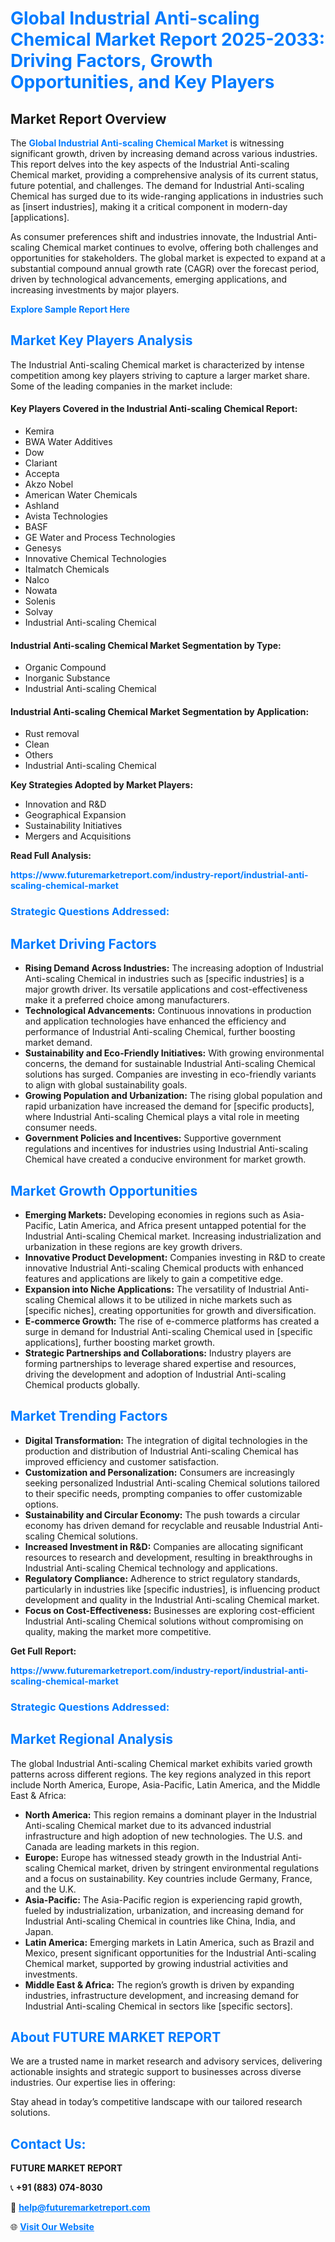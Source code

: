 <h1 style="color: #007BFF;">Global Industrial Anti-scaling Chemical Market Report 2025-2033: Driving Factors, Growth Opportunities, and Key Players</h1>

<section id="overview">
<h2>Market Report Overview</h2>
<p>The <a href="https://www.futuremarketreport.com/industry-report/industrial-anti-scaling-chemical-market" style="color: #007BFF; text-decoration: none;"><strong>Global Industrial Anti-scaling Chemical Market</strong></a> is witnessing significant growth, driven by increasing demand across various industries. This report delves into the key aspects of the Industrial Anti-scaling Chemical market, providing a comprehensive analysis of its current status, future potential, and challenges. The demand for Industrial Anti-scaling Chemical has surged due to its wide-ranging applications in industries such as [insert industries], making it a critical component in modern-day [applications].</p>
<p>As consumer preferences shift and industries innovate, the Industrial Anti-scaling Chemical market continues to evolve, offering both challenges and opportunities for stakeholders. The global market is expected to expand at a substantial compound annual growth rate (CAGR) over the forecast period, driven by technological advancements, emerging applications, and increasing investments by major players.</p>
</section>

<section id="overview">
<p><a href="https://www.futuremarketreport.com/request-sample/reportId=99259" style="color: #007BFF; text-decoration: none;"><strong>Explore Sample Report Here</strong></a></p>
</section>

<section id="key-players">
<h2 style="color: #007BFF;">Market Key Players Analysis</h2>
<p>The Industrial Anti-scaling Chemical market is characterized by intense competition among key players striving to capture a larger market share. Some of the leading companies in the market include:</p>
<h4>Key Players Covered in the Industrial Anti-scaling Chemical Report:</h4>
<ul><li>Kemira</li><li>BWA Water Additives</li><li>Dow</li><li>Clariant</li><li>Accepta</li><li>Akzo Nobel</li><li>American Water Chemicals</li><li>Ashland</li><li>Avista Technologies</li><li>BASF</li><li>GE Water and Process Technologies</li><li>Genesys</li><li>Innovative Chemical Technologies</li><li>Italmatch Chemicals</li><li>Nalco</li><li>Nowata</li><li>Solenis</li><li>Solvay</li><li>Industrial Anti-scaling Chemical</li></ul>
<h4>Industrial Anti-scaling Chemical Market Segmentation by Type:</h4>
<ul><li>Organic Compound</li><li>Inorganic Substance</li><li>Industrial Anti-scaling Chemical</li></ul>

<h4>Industrial Anti-scaling Chemical Market Segmentation by Application:</h4>
<ul><li>Rust removal</li><li>Clean</li><li>Others</li><li>Industrial Anti-scaling Chemical</li></ul>
<p><strong>Key Strategies Adopted by Market Players:</strong></p>
<ul>
<li>Innovation and R&D</li>
<li>Geographical Expansion</li>
<li>Sustainability Initiatives</li>
<li>Mergers and Acquisitions</li>
</ul>
</section>

<section>
<p><strong>Read Full Analysis: </strong></p><a href="https://www.futuremarketreport.com/industry-report/industrial-anti-scaling-chemical-market" style="color: #007BFF; text-decoration: none;"><strong>https://www.futuremarketreport.com/industry-report/industrial-anti-scaling-chemical-market</strong></a>
<h3 style="color: #007BFF;">Strategic Questions Addressed:</h3>
</section>

<section id="driving-factors">
<h2 style="color: #007BFF;">Market Driving Factors</h2>
<ul>
<li><strong>Rising Demand Across Industries:</strong> The increasing adoption of Industrial Anti-scaling Chemical in industries such as [specific industries] is a major growth driver. Its versatile applications and cost-effectiveness make it a preferred choice among manufacturers.</li>
<li><strong>Technological Advancements:</strong> Continuous innovations in production and application technologies have enhanced the efficiency and performance of Industrial Anti-scaling Chemical, further boosting market demand.</li>
<li><strong>Sustainability and Eco-Friendly Initiatives:</strong> With growing environmental concerns, the demand for sustainable Industrial Anti-scaling Chemical solutions has surged. Companies are investing in eco-friendly variants to align with global sustainability goals.</li>
<li><strong>Growing Population and Urbanization:</strong> The rising global population and rapid urbanization have increased the demand for [specific products], where Industrial Anti-scaling Chemical plays a vital role in meeting consumer needs.</li>
<li><strong>Government Policies and Incentives:</strong> Supportive government regulations and incentives for industries using Industrial Anti-scaling Chemical have created a conducive environment for market growth.</li>
</ul>
</section>

<section id="growth-opportunities">
<h2 style="color: #007BFF;">Market Growth Opportunities</h2>
<ul>
<li><strong>Emerging Markets:</strong> Developing economies in regions such as Asia-Pacific, Latin America, and Africa present untapped potential for the Industrial Anti-scaling Chemical market. Increasing industrialization and urbanization in these regions are key growth drivers.</li>
<li><strong>Innovative Product Development:</strong> Companies investing in R&D to create innovative Industrial Anti-scaling Chemical products with enhanced features and applications are likely to gain a competitive edge.</li>
<li><strong>Expansion into Niche Applications:</strong> The versatility of Industrial Anti-scaling Chemical allows it to be utilized in niche markets such as [specific niches], creating opportunities for growth and diversification.</li>
<li><strong>E-commerce Growth:</strong> The rise of e-commerce platforms has created a surge in demand for Industrial Anti-scaling Chemical used in [specific applications], further boosting market growth.</li>
<li><strong>Strategic Partnerships and Collaborations:</strong> Industry players are forming partnerships to leverage shared expertise and resources, driving the development and adoption of Industrial Anti-scaling Chemical products globally.</li>
</ul>
</section>

<section id="trending-factors">
<h2 style="color: #007BFF;">Market Trending Factors</h2>
<ul>
<li><strong>Digital Transformation:</strong> The integration of digital technologies in the production and distribution of Industrial Anti-scaling Chemical has improved efficiency and customer satisfaction.</li>
<li><strong>Customization and Personalization:</strong> Consumers are increasingly seeking personalized Industrial Anti-scaling Chemical solutions tailored to their specific needs, prompting companies to offer customizable options.</li>
<li><strong>Sustainability and Circular Economy:</strong> The push towards a circular economy has driven demand for recyclable and reusable Industrial Anti-scaling Chemical solutions.</li>
<li><strong>Increased Investment in R&D:</strong> Companies are allocating significant resources to research and development, resulting in breakthroughs in Industrial Anti-scaling Chemical technology and applications.</li>
<li><strong>Regulatory Compliance:</strong> Adherence to strict regulatory standards, particularly in industries like [specific industries], is influencing product development and quality in the Industrial Anti-scaling Chemical market.</li>
<li><strong>Focus on Cost-Effectiveness:</strong> Businesses are exploring cost-efficient Industrial Anti-scaling Chemical solutions without compromising on quality, making the market more competitive.</li>
</ul>
</section>

<section>
<p><strong>Get Full Report: </strong></p><a href="https://www.futuremarketreport.com/industry-report/industrial-anti-scaling-chemical-market" style="color: #007BFF; text-decoration: none;"><strong>https://www.futuremarketreport.com/industry-report/industrial-anti-scaling-chemical-market</strong></a>
<h3 style="color: #007BFF;">Strategic Questions Addressed:</h3>
</section>


<section id="regional-analysis">
<h2 style="color: #007BFF;">Market Regional Analysis</h2>
<p>The global Industrial Anti-scaling Chemical market exhibits varied growth patterns across different regions. The key regions analyzed in this report include North America, Europe, Asia-Pacific, Latin America, and the Middle East & Africa:</p>
<ul>
<li><strong>North America:</strong> This region remains a dominant player in the Industrial Anti-scaling Chemical market due to its advanced industrial infrastructure and high adoption of new technologies. The U.S. and Canada are leading markets in this region.</li>
<li><strong>Europe:</strong> Europe has witnessed steady growth in the Industrial Anti-scaling Chemical market, driven by stringent environmental regulations and a focus on sustainability. Key countries include Germany, France, and the U.K.</li>
<li><strong>Asia-Pacific:</strong> The Asia-Pacific region is experiencing rapid growth, fueled by industrialization, urbanization, and increasing demand for Industrial Anti-scaling Chemical in countries like China, India, and Japan.</li>
<li><strong>Latin America:</strong> Emerging markets in Latin America, such as Brazil and Mexico, present significant opportunities for the Industrial Anti-scaling Chemical market, supported by growing industrial activities and investments.</li>
<li><strong>Middle East & Africa:</strong> The region’s growth is driven by expanding industries, infrastructure development, and increasing demand for Industrial Anti-scaling Chemical in sectors like [specific sectors].</li>
</ul>
</section>

<footer>
<h2 style="color: #007BFF;">About FUTURE MARKET REPORT</h2>
<p>We are a trusted name in market research and advisory services, delivering actionable insights and strategic support to businesses across diverse industries. Our expertise lies in offering:</p>

<p>Stay ahead in today’s competitive landscape with our tailored research solutions.</p>

<h2 style="color: #007BFF;">Contact Us:</h2>
<p><strong>FUTURE MARKET REPORT</strong></p>
<p>📞 <strong>+91 (883) 074-8030</strong></p>
<p>📧 <strong><a href="mailto:help@futuremarketreport.com" style="color: #007BFF;">help@futuremarketreport.com</a></strong></p>
<p>🌐 <strong><a href="https://www.futuremarketreport.com/" style="color: #007BFF;">Visit Our Website</a></strong></p>
</footer>
